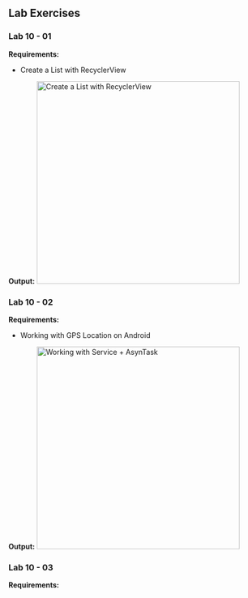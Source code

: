 ## Lab Exercises  

### Lab 10 - 01
<b>Requirements:</b>
- Create a List with RecyclerView

<b>Output:</b>
<img width="400" src="https://github.com/cminhho/TDTU-LapTrinhUngDungDiDong/blob/master/Lab10/sceenshots/exercise1.png" alt="Create a List with RecyclerView"/>


### Lab 10 - 02
<b>Requirements:</b>
- Working with GPS Location on Android

<b>Output:</b>
<img width="400" src="https://github.com/cminhho/TDTU-LapTrinhUngDungDiDong/blob/master/Lab10/sceenshots/exercise2.png" alt="Working with Service + AsynTask"/>

### Lab 10 - 03
<b>Requirements:</b>
